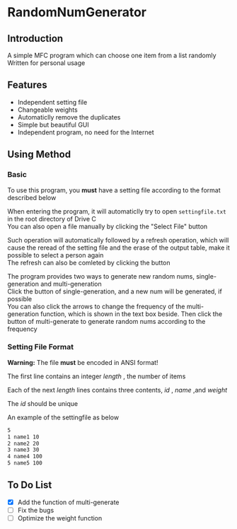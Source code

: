 # RandomNumGenerator

## Introduction

A simple MFC program which can choose one item from a list randomly  
Written for personal usage

## Features

- Independent setting file
- Changeable weights
- Automaticlly remove the duplicates
- Simple but beautiful GUI
- Independent program, no need for the Internet

## Using Method

### Basic

To use this program, you **must** have a setting file according to the format described below

When entering the program, it will automaticlly try to open `settingfile.txt` in the root directory of Drive C  
You can also open a file manually by clicking the "Select File" button

Such operation will automatically followed by a refresh operation, which will cause the reread of the setting file and the erase of the output table, make it possible to select a person again  
The refresh can also be comleted by clicking the button

The program provides two ways to generate new random nums, single-generation and multi-generation  
Click the button of single-generation, and a new num will be generated, if possible  
You can also click the arrows to change the frequency of the multi-generation function, which is shown in the text box beside. Then click the button of multi-generate to generate random nums according to the frequency

### Setting File Format

 **Warning:** The file **must** be encoded in ANSI format!

The first line contains an integer $length$ , the number of items

Each of the next $length$ lines contains three contents, $id$ , $name$ ,and $weight$ 

The $id$ should be unique

An example of the settingfile as below

```testingfile.txt
5
1 name1 10
2 name2 20
3 name3 30
4 name4 100
5 name5 100
```

## To Do List

- [x] Add the function of multi-generate 
- [ ] Fix the bugs
- [ ] Optimize the weight function
